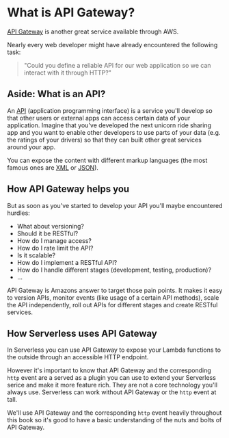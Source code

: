 # What is API Gateway?

[API Gateway](https://aws.amazon.com/api-gateway/) is another great service available through AWS.

Nearly every web developer might have already encountered the following task:

> "Could you define a reliable API for our web application so we can interact with it through HTTP?"

## Aside: What is an API?

An [API](https://en.wikipedia.org/wiki/Application_programming_interface) (application programming interface) is a service you'll develop so that other users or external apps can access certain data of your application. Imagine that you've developed the next unicorn ride sharing app and you want to enable other developers to use parts of your data (e.g. the ratings of your drivers) so that they can built other great services around your app.

You can expose the content with different markup languages (the most famous ones are [XML](https://en.wikipedia.org/wiki/XML) or [JSON](https://en.wikipedia.org/wiki/JSON)).

## How API Gateway helps you

But as soon as you've started to develop your API you'll maybe encountered hurdles:

- What about versioning?
- Should it be RESTful?
- How do I manage access?
- How do I rate limit the API?
- Is it scalable?
- How do I implement a RESTful API?
- How do I handle different stages (development, testing, production)?
- ...

API Gateway is Amazons answer to target those pain points. It makes it easy to version APIs, monitor events (like usage of a certain API methods), scale the API independently, roll out APIs for different stages and create RESTful services.

## How Serverless uses API Gateway

In Serverless you can use API Gateway to expose your Lambda functions to the outside through an accessible HTTP endpoint.

However it's important to know that API Gateway and the corresponding `http` event are a served as a plugin you can use to extend your Serverless serice and make it more feature rich. They are not a core technology you'll always use. Serverless can work without API Gateway or the `http` event at tall.

We'll use API Gateway and the corresponding `http` event heavily throughout this book so it's good to have a basic understanding of the nuts and bolts of API Gateway.

